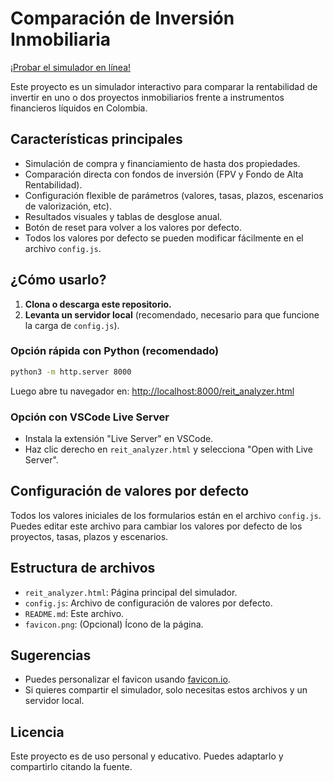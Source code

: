# Comparación de Inversión Inmobiliaria

[¡Probar el simulador en línea!](https://json724.github.io/comparador-inversion-inmobiliaria/)

Este proyecto es un simulador interactivo para comparar la rentabilidad de invertir en uno o dos proyectos inmobiliarios frente a instrumentos financieros líquidos en Colombia.

## Características principales
- Simulación de compra y financiamiento de hasta dos propiedades.
- Comparación directa con fondos de inversión (FPV y Fondo de Alta Rentabilidad).
- Configuración flexible de parámetros (valores, tasas, plazos, escenarios de valorización, etc).
- Resultados visuales y tablas de desglose anual.
- Botón de reset para volver a los valores por defecto.
- Todos los valores por defecto se pueden modificar fácilmente en el archivo `config.js`.

## ¿Cómo usarlo?

1. **Clona o descarga este repositorio.**
2. **Levanta un servidor local** (recomendado, necesario para que funcione la carga de `config.js`).

### Opción rápida con Python (recomendado)
```sh
python3 -m http.server 8000
```
Luego abre tu navegador en:
[http://localhost:8000/reit_analyzer.html](http://localhost:8000/reit_analyzer.html)

### Opción con VSCode Live Server
- Instala la extensión "Live Server" en VSCode.
- Haz clic derecho en `reit_analyzer.html` y selecciona "Open with Live Server".

## Configuración de valores por defecto

Todos los valores iniciales de los formularios están en el archivo `config.js`. Puedes editar este archivo para cambiar los valores por defecto de los proyectos, tasas, plazos y escenarios.

## Estructura de archivos
- `reit_analyzer.html`: Página principal del simulador.
- `config.js`: Archivo de configuración de valores por defecto.
- `README.md`: Este archivo.
- `favicon.png`: (Opcional) Ícono de la página.

## Sugerencias
- Puedes personalizar el favicon usando [favicon.io](https://favicon.io/emoji-favicons/house/).
- Si quieres compartir el simulador, solo necesitas estos archivos y un servidor local.

## Licencia
Este proyecto es de uso personal y educativo. Puedes adaptarlo y compartirlo citando la fuente.

